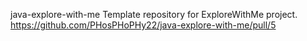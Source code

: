 java-explore-with-me
Template repository for ExploreWithMe project. https://github.com/PHosPHoPHy22/java-explore-with-me/pull/5